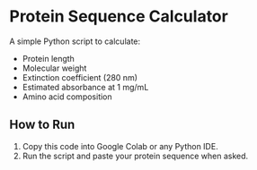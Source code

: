 # Protein Sequence Calculator

A simple Python script to calculate:
- Protein length
- Molecular weight
- Extinction coefficient (280 nm)
- Estimated absorbance at 1 mg/mL
- Amino acid composition

## How to Run
1. Copy this code into Google Colab or any Python IDE.
2. Run the script and paste your protein sequence when asked.
